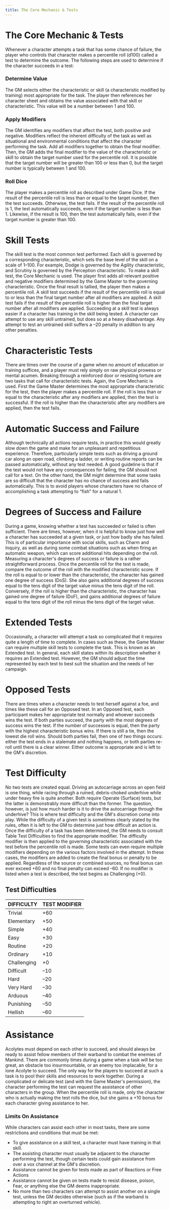 ```yaml
---
title: The Core Mechanic & Tests
---
```

# The Core Mechanic & Tests

Whenever a character attempts a task that has some chance of failure, the player who controls that character makes a percentile roll \(d100\) called a test to determine the outcome. The following steps are used to determine if the character succeeds in a test: 

### Determine Value 

The GM selects either the characteristic or skill \(a characteristic modified by training\) most appropriate for the task. The player then references her character sheet and obtains the value associated with that skill or characteristic. This value will be a number between 1 and 100. 

### Apply Modifiers 

The GM identifies any modifiers that affect the test, both positive and negative. Modifiers reflect the inherent difficulty of the task as well as situational and environmental conditions that affect the character performing the task. Add all modifiers together to obtain the final modifier. Then, the GM adds the final modifier to the value of the characteristic or skill to obtain the target number used for the percentile roll. It is possible that the target number will be greater than 100 or less than 0, but the target number is typically between 1 and 100. 

### Roll Dice 

The player makes a percentile roll as described under Game Dice. If the result of the percentile roll is less than or equal to the target number, then the test succeeds. Otherwise, the test fails. If the result of the percentile roll is 1, the test automatically succeeds, even if the target number is less than 1. Likewise, if the result is 100, then the test automatically fails, even if the target number is greater than 100.

# Skill Tests

The skill test is the most common test performed. Each skill is governed by a corresponding characteristic, which sets the base level of the skill on a scale of 1–100. For example, Dodge is governed by the Agility characteristic, and Scrutiny is governed by the Perception characteristic. To make a skill test, the Core Mechanic is used. The player first adds all relevant positive and negative modifiers determined by the Game Master to the governing characteristic. Once the final result is tallied, the player then makes a percentile roll. A skill test succeeds if the result of the percentile roll is equal to or less than the final target number after all modifiers are applied. A skill test fails if the result of the percentile roll is higher than the final target number after all modifiers are applied. Succeeding at a skill test is always easier if a character has training in the skill being tested. A character can attempt to use any skill untrained, but does so at a heavy disadvantage. Any attempt to test an untrained skill suffers a –20 penalty in addition to any other penalties.

# Characteristic Tests

There are times over the course of a game when no amount of education or training suffices, and a player must rely simply on raw physical prowess or mental acumen. Breaking through a reinforced door or resisting torture are two tasks that call for characteristic tests. Again, the Core Mechanic is used. First the Game Master determines the most appropriate characteristic for the test, then the player makes a percentile roll. If the roll is less than or equal to the characteristic after any modifiers are applied, then the test is successful. If the roll is higher than the characteristic after any modifiers are applied, then the test fails.

# Automatic Success and Failure

Although technically all actions require tests, in practice this would greatly slow down the game and make for an unpleasant and repetitious experience. Therefore, particularly simple tests such as driving a ground car along an open road, climbing a ladder, or writing routine reports can be passed automatically, without any test needed. A good guideline is that if the test would not have any consequences for failing, the GM should not call for a text. On the other hand, the GM might determine that some tasks are so difficult that the character has no chance of success and fails automatically. This is to avoid players whose characters have no chance of accomplishing a task attempting to “fish” for a natural 1.

# Degrees of Success and Failure

During a game, knowing whether a test has succeeded or failed is often sufficient. There are times, however, when it is helpful to know just how well a character has succeeded at a given task, or just how badly she has failed. This is of particular importance with social skills, such as Charm and Inquiry, as well as during some combat situations such as when firing an automatic weapon, which can score additional hits depending on the roll. Measuring a character's degrees of success or failure is a rather straightforward process. Once the percentile roll for the test is made, compare the outcome of the roll with the modified characteristic score. If the roll is equal to or lower than the characteristic, the character has gained one degree of success \(DoS\). She also gains additional degrees of success equal to the tens digit of the target value minus the tens digit of the roll. Conversely, if the roll is higher than the characteristic, the character has gained one degree of failure \(DoF\), and gains additional degrees of failure equal to the tens digit of the roll minus the tens digit of the target value.

# Extended Tests

Occasionally, a character will attempt a task so complicated that it requires quite a length of time to complete. In cases such as these, the Game Master can require multiple skill tests to complete the task. This is known as an Extended test. In general, each skill states within its description whether it requires an Extended test. However, the GM should adjust the time represented by each test to best suit the situation and the needs of her campaign.

# Opposed Tests

There are times when a character needs to test herself against a foe, and times like these call for an Opposed test. In an Opposed test, each participant makes her appropriate test normally and whoever succeeds wins the test. If both parties succeed, the party with the most degrees of success wins the test. If the number of successes is equal, then the party with the highest characteristic bonus wins. If there is still a tie, then the lowest die roll wins. Should both parties fail, then one of two things occurs: either the test ends in a stalemate and nothing happens, or both parties re\-roll until there is a clear winner. Either outcome is appropriate and is left to the GM's discretion.

# Test Difficulty

No two tests are created equal. Driving an autocarriage across an open field is one thing, while racing through a ruined, debris\-choked underhive while under heavy fire is quite another. Both require Operate \(Surface\) tests, but the latter is demonstrably more difficult than the former. The question, however, is just how much harder is it to drive the autocarriage through the underhive? This is where test difficulty and the GM's discretion come into play. While the difficulty of a given test is sometimes clearly stated by the rules, often it is left to the GM to determine just how difficult an action is. Once the difficulty of a task has been determined, the GM needs to consult Table Test Difficulties to find the appropriate modifier. The difficulty modifier is then applied to the governing characteristic associated with the test before the percentile roll is made. Some tests can even require multiple modifiers depending on the various factors involved in the attempt. In these cases, the modifiers are added to create the final bonus or penalty to be applied. Regardless of the source or combined sources, no final bonus can ever exceed \+60 and no final penalty can exceed –60. If no modifier is listed when a test is described, the test begins as Challenging \(\+0\).

## Test Difficulties
__DIFFICULTY__ | __TEST MODIFIER__
---|---
Trivial|\+60
Elementary|\+50
Simple|\+40
Easy|\+30
Routine|\+20
Ordinary|\+10
Challenging|\+0
Difficult|–10
Hard|–20
Very Hard|–30
Arduous|–40
Punishing|–50
Hellish|–60

# Assistance

Acolytes must depend on each other to succeed, and should always be ready to assist fellow members of their warband to combat the enemies of Mankind. There are commonly times during a game when a task will be too great, an obstacle too insurmountable, or an enemy too implacable, for a lone Acolyte to succeed. The only way for the players to succeed at such a task is to pool their skills and resources to work together. During a complicated or delicate test \(and with the Game Master's permission\), the character performing the test can request the assistance of other characters in the group. When the percentile roll is made, only the character who is actually making the test rolls the dice, but she gains a \+10 bonus for each character giving assistance to her.

### Limits On Assistance 

While characters can assist each other in most tasks, there are some restrictions and conditions that must be met: 

- To give assistance on a skill test, a character must have training in that skill. 
- The assisting character must usually be adjacent to the character performing the test, though certain tests could gain assistance from over a vox channel at the GM's discretion. 
- Assistance cannot be given for tests made as part of Reactions or Free Actions
- Assistance cannot be given on tests made to resist disease, poison, Fear, or anything else the GM deems inappropriate. 
- No more than two characters can attempt to assist another on a single test, unless the GM decides otherwise \(such as if the warband is attempting to right an overturned vehicle\).
